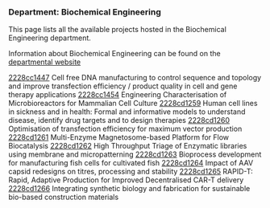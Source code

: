 ### Department: Biochemical Engineering

This page lists all the available projects hosted in the Biochemical Engineering department.

Information about Biochemical Engineering can be found on the [departmental website](https://www.ucl.ac.uk/biochemical-engineering)

[2228cc1447](../projects/2228cc1447.md) Cell free DNA manufacturing to control sequence and topology and improve transfection efficiency / product quality in cell and gene therapy applications
[2228cc1454](../projects/2228cc1454.md) Engineering Characterisation of Microbioreactors for Mammalian Cell Culture
[2228cd1259](../projects/2228cd1259.md) Human cell lines in sickness and in health: Formal and informative models to understand disease, identify drug targets and to design therapies
[2228cd1260](../projects/2228cd1260.md) Optimisation of transfection efficiency for maximum vector production
[2228cd1261](../projects/2228cd1261.md) Multi-Enzyme Magnetosome-based Platform for Flow Biocatalysis
[2228cd1262](../projects/2228cd1262.md) High Throughput Triage of Enzymatic libraries using membrane and micropatterning
[2228cd1263](../projects/2228cd1263.md) Bioprocess development for manufacturing fish cells for cultivated fish
[2228cd1264](../projects/2228cd1264.md) Impact of AAV capsid redesigns on titres, processing and stability
[2228cd1265](../projects/2228cd1265.md) RAPID-T: Rapid, Adaptive Production for Improved Decentralised CAR-T delivery
[2228cd1266](../projects/2228cd1266.md) Integrating synthetic biology and fabrication for sustainable bio-based construction materials

